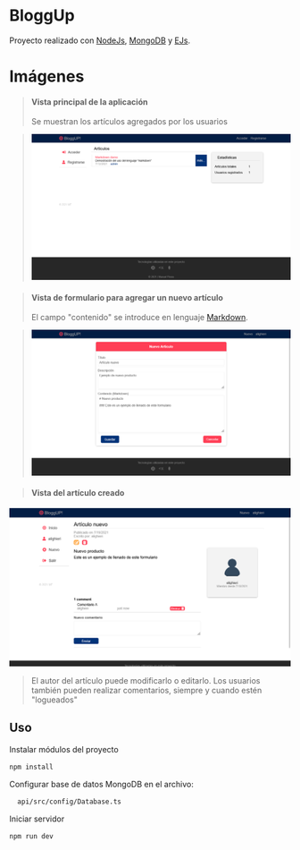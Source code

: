 # BloggUp

Proyecto realizado con [NodeJs](https://nodejs.org/en/), [MongoDB](https://www.mongodb.com/) y [EJs](https://ejs.co/).

# Imágenes

> #### Vista principal de la aplicación
>
> Se muestran los artículos agregados por los usuarios

> ![](docs/screen01.png)

> #### Vista de formulario para agregar un nuevo artículo
>
> El campo "contenido" se introduce en lenguaje [Markdown](https://www.markdownguide.org/).

> ![](docs/screen02.png)

> #### Vista del artículo creado

![](docs/screen05.png)

> El autor del artículo puede modificarlo o editarlo. Los usuarios también pueden realizar comentarios, siempre y cuando estén "logueados"

## Uso

Instalar módulos del proyecto

```bash
npm install
```

Configurar base de datos MongoDB en el archivo:

```bash
  api/src/config/Database.ts
```

Iniciar servidor

```bash
npm run dev
```
